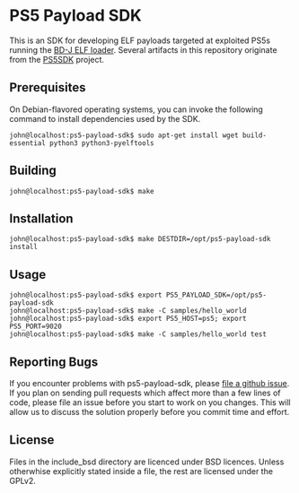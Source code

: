 # PS5 Payload SDK
This is an SDK for developing ELF payloads targeted at exploited PS5s running
the [BD-J ELF loader][bjd-elf]. Several artifacts in this repository originate
from the [PS5SDK][PS5SDK] project.

## Prerequisites
On Debian-flavored operating systems, you can invoke the following command to
install dependencies used by the SDK.
```console
john@localhost:ps5-payload-sdk$ sudo apt-get install wget build-essential python3 python3-pyelftools
```

## Building
```console
john@localhost:ps5-payload-sdk$ make
```

## Installation
```console
john@localhost:ps5-payload-sdk$ make DESTDIR=/opt/ps5-payload-sdk install
```

## Usage
```console
john@localhost:ps5-payload-sdk$ export PS5_PAYLOAD_SDK=/opt/ps5-payload-sdk
john@localhost:ps5-payload-sdk$ make -C samples/hello_world
john@localhost:ps5-payload-sdk$ export PS5_HOST=ps5; export PS5_PORT=9020
john@localhost:ps5-payload-sdk$ make -C samples/hello_world test
```

## Reporting Bugs
If you encounter problems with ps5-payload-sdk, please [file a github issue][issues].
If you plan on sending pull requests which affect more than a few lines of code,
please file an issue before you start to work on you changes. This will allow us
to discuss the solution properly before you commit time and effort.

## License
Files in the include_bsd directory are licenced under BSD licences.
Unless otherwhise explicitly stated inside a file, the rest are licensed under
the GPLv2.

[issues]: https://github.com/john-tornblom/ps5-payload-sdk/issues/new
[bjd-elf]: https://github.com/john-tornblom/bdj-sdk/tree/master/samples/ps5-payload-loader
[PS5SDK]: https://github.com/PS5Dev/PS5SDK
